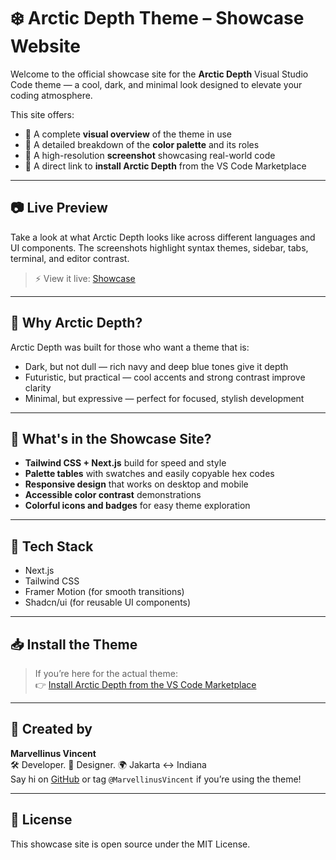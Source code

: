 # ❄️ Arctic Depth Theme – Showcase Website

Welcome to the official showcase site for the **Arctic Depth** Visual Studio Code theme — a cool, dark, and minimal look designed to elevate your coding atmosphere.

This site offers:

- 🎨 A complete **visual overview** of the theme in use  
- 🌌 A detailed breakdown of the **color palette** and its roles  
- 📸 A high-resolution **screenshot** showcasing real-world code
- 🔗 A direct link to **install Arctic Depth** from the VS Code Marketplace

---

## 📷 Live Preview

Take a look at what Arctic Depth looks like across different languages and UI components. The screenshots highlight syntax themes, sidebar, tabs, terminal, and editor contrast.

> ⚡ View it live: [Showcase](https://arcticdepthshowcase.vercel.app)

---

## 🎨 Why Arctic Depth?

Arctic Depth was built for those who want a theme that is:

- Dark, but not dull — rich navy and deep blue tones give it depth  
- Futuristic, but practical — cool accents and strong contrast improve clarity  
- Minimal, but expressive — perfect for focused, stylish development

---

## 🧪 What's in the Showcase Site?

- **Tailwind CSS + Next.js** build for speed and style  
- **Palette tables** with swatches and easily copyable hex codes
- **Responsive design** that works on desktop and mobile
- **Accessible color contrast** demonstrations
- **Colorful icons and badges** for easy theme exploration

---

## 🧩 Tech Stack

- Next.js  
- Tailwind CSS  
- Framer Motion (for smooth transitions)  
- Shadcn/ui (for reusable UI components)

---

## 📥 Install the Theme

> If you’re here for the actual theme:  
👉 [Install Arctic Depth from the VS Code Marketplace](https://marketplace.visualstudio.com/items?itemName=MarvellinusVincent.arctic-depth)

---

## 🧊 Created by

**Marvellinus Vincent**  
🛠 Developer. 🎨 Designer. 🌍 Jakarta ↔ Indiana  
Say hi on [GitHub](https://github.com/MarvellinusVincent) or tag `@MarvellinusVincent` if you’re using the theme!

---

## 📄 License

This showcase site is open source under the MIT License.
